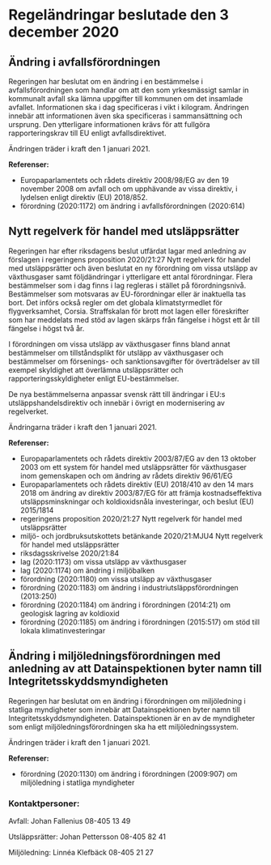 # Regeländringar beslutade den 3 december 2020

## Ändring i avfallsförordningen

Regeringen har beslutat om en ändring i en bestämmelse i avfallsförordningen som handlar om att den som yrkesmässigt samlar in kommunalt avfall ska lämna uppgifter till kommunen om det insamlade avfallet. Informationen ska i dag specificeras i vikt i kilogram. Ändringen innebär att informationen även ska specificeras i sammansättning och ursprung. Den ytterligare informationen krävs för att fullgöra rapporteringskrav till EU enligt avfallsdirektivet.

Ändringen träder i kraft den 1 januari 2021.

**Referenser:**

* Europaparlamentets och rådets direktiv 2008/98/EG av den 19 november 2008 om avfall och om upphävande av vissa direktiv, i lydelsen enligt direktiv (EU) 2018/852.
* förordning (2020:1172) om ändring i avfallsförordningen (2020:614)

## Nytt regelverk för handel med utsläppsrätter

Regeringen har efter riksdagens beslut utfärdat lagar med anledning av förslagen i regeringens proposition 2020/21:27 Nytt regelverk för handel med utsläppsrätter och även beslutat en ny förordning om vissa utsläpp av växthusgaser samt följdändringar i ytterligare ett antal förordningar. Flera bestämmelser som i dag finns i lag regleras i stället på förordningsnivå. Bestämmelser som motsvaras av EU-förordningar eller är inaktuella tas bort. Det införs också regler om det globala klimatstyrmedlet för flygverksamhet, Corsia. Straffskalan för brott mot lagen eller föreskrifter som har meddelats med stöd av lagen skärps från fängelse i högst ett år till fängelse i högst två år.

I förordningen om vissa utsläpp av växthusgaser finns bland annat bestämmelser om tillståndsplikt för utsläpp av växthusgaser och bestämmelser om försenings- och sanktionsavgifter för överträdelser av till exempel skyldighet att överlämna utsläppsrätter och rapporteringsskyldigheter enligt EU-bestämmelser.

De nya bestämmelserna anpassar svensk rätt till ändringar i EU:s utsläppshandelsdirektiv och innebär i övrigt en modernisering av regelverket.

Ändringarna träder i kraft den 1 januari 2021.

**Referenser:**

* Europaparlamentets och rådets direktiv 2003/87/EG av den 13 oktober 2003 om ett system för handel med utsläppsrätter för växthusgaser inom gemenskapen och om ändring av rådets direktiv 96/61/EG
* Europaparlamentets och rådets direktiv (EU) 2018/410 av den 14 mars 2018 om ändring av direktiv 2003/87/EG för att främja kostnadseffektiva utsläppsminskningar och koldioxidsnåla investeringar, och beslut (EU) 2015/1814
* regeringens proposition 2020/21:27 Nytt regelverk för handel med utsläppsrätter
* miljö- och jordbruksutskottets betänkande 2020/21:MJU4 Nytt regelverk för handel med utsläppsrätter
* riksdagsskrivelse 2020/21:84
* lag (2020:1173) om vissa utsläpp av växthusgaser
* lag (2020:1174) om ändring i miljöbalken
* förordning (2020:1180) om vissa utsläpp av växthusgaser
* förordning (2020:1183) om ändring i industriutsläppsförordningen (2013:250)
* förordning (2020:1184) om ändring i förordningen (2014:21) om geologisk lagring av koldioxid
* förordning (2020:1185) om ändring i förordningen (2015:517) om stöd till lokala klimatinvesteringar

## Ändring i miljöledningsförordningen med anledning av att Datainspektionen byter namn till Integritetsskyddsmyndigheten

Regeringen har beslutat om en ändring i förordningen om miljöledning i statliga myndigheter som innebär att Datainspektionen byter namn till Integritetsskyddsmyndigheten. Datainspektionen är en av de myndigheter som enligt miljöledningsförordningen ska ha ett miljöledningssystem.

Ändringen träder i kraft den 1 januari 2021.

**Referenser:**

* förordning (2020:1130) om ändring i förordningen (2009:907) om miljöledning i statliga myndigheter

### Kontaktpersoner:

Avfall: Johan Fallenius 08-405 13 49

Utsläppsrätter: Johan Pettersson 08-405 82 41

Miljöledning: Linnéa Klefbäck 08-405 21 27
